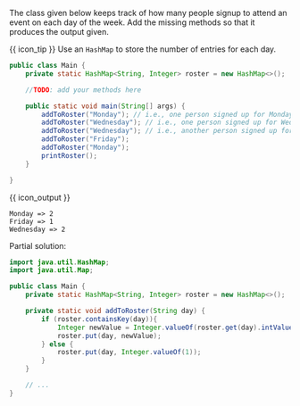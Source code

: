 <panel type="dark" header="###  <small><small>{{ icon_important }} [Key Exercise] weekly roster</small></small>" expanded >

The class given below keeps track of how many people signup to attend an event on each day of the week. Add the missing methods so that it produces the output given.

{{ icon_tip }} Use an `HashMap` to store the number of entries for each day.

```java
public class Main {
    private static HashMap<String, Integer> roster = new HashMap<>();

    //TODO: add your methods here

    public static void main(String[] args) {
        addToRoster("Monday"); // i.e., one person signed up for Monday
        addToRoster("Wednesday"); // i.e., one person signed up for Wednesday
        addToRoster("Wednesday"); // i.e., another person signed up for Wednesday
        addToRoster("Friday");
        addToRoster("Monday");
        printRoster();
    }

}
```
{{ icon_output }}
```
Monday => 2
Friday => 1
Wednesday => 2
```

<panel type="seamless" header="Hint">

Partial solution:
```java
import java.util.HashMap;
import java.util.Map;

public class Main {
    private static HashMap<String, Integer> roster = new HashMap<>();

    private static void addToRoster(String day) {
        if (roster.containsKey(day)){
            Integer newValue = Integer.valueOf(roster.get(day).intValue() + 1);
            roster.put(day, newValue);
        } else {
            roster.put(day, Integer.valueOf(1));
        }
    }

    // ...
}
```

</panel>
</panel>
